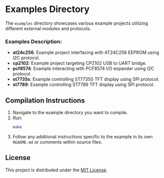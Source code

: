 # Examples Directory

The `examples` directory showcases various example projects utilizing different external modules and protocols.
 
### Examples Description:
- **at24c256**: Example project interfacing with AT24C256 EEPROM using I2C protocol.
- **cp2102**: Example project targeting CP2102 USB to UART bridge.
- **pcf8574**: Example interacting with PCF8574 I/O expander using I2C protocol.
- **st7735s**: Example controlling ST7735S TFT display using SPI protocol.
- **st7789**: Example controlling ST7789 TFT display using SPI protocol.

## Compilation Instructions

1. Navigate to the example directory you want to compile.
2. Run:
   ```sh
   make
   ```
3. Follow any additional instructions specific to the example in its own `README.md` or comments within source files.

## License
This project is distributed under the [MIT License](https://opensource.org/licenses/MIT).
